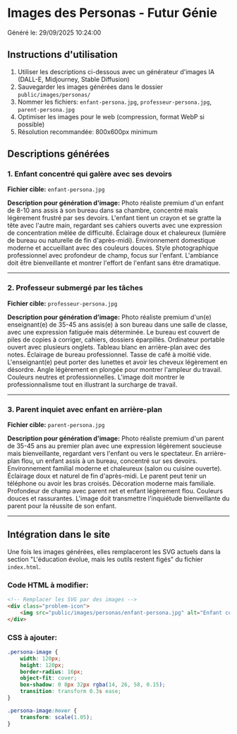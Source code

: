 # Images des Personas - Futur Génie

Généré le: 29/09/2025 10:24:00

## Instructions d'utilisation

1. Utiliser les descriptions ci-dessous avec un générateur d'images IA (DALL-E, Midjourney, Stable Diffusion)
2. Sauvegarder les images générées dans le dossier `public/images/personas/`
3. Nommer les fichiers: `enfant-persona.jpg`, `professeur-persona.jpg`, `parent-persona.jpg`
4. Optimiser les images pour le web (compression, format WebP si possible)
5. Résolution recommandée: 800x600px minimum

## Descriptions générées

### 1. Enfant concentré qui galère avec ses devoirs

**Fichier cible:** `enfant-persona.jpg`

**Description pour génération d'image:**
Photo réaliste premium d'un enfant de 8-10 ans assis à son bureau dans sa chambre, concentré mais légèrement frustré par ses devoirs. L'enfant tient un crayon et se gratte la tête avec l'autre main, regardant ses cahiers ouverts avec une expression de concentration mêlée de difficulté. Éclairage doux et chaleureux (lumière de bureau ou naturelle de fin d'après-midi). Environnement domestique moderne et accueillant avec des couleurs douces. Style photographique professionnel avec profondeur de champ, focus sur l'enfant. L'ambiance doit être bienveillante et montrer l'effort de l'enfant sans être dramatique.

---

### 2. Professeur submergé par les tâches

**Fichier cible:** `professeur-persona.jpg`

**Description pour génération d'image:**
Photo réaliste premium d'un(e) enseignant(e) de 35-45 ans assis(e) à son bureau dans une salle de classe, avec une expression fatiguée mais déterminée. Le bureau est couvert de piles de copies à corriger, cahiers, dossiers éparpillés. Ordinateur portable ouvert avec plusieurs onglets. Tableau blanc en arrière-plan avec des notes. Éclairage de bureau professionnel. Tasse de café à moitié vide. L'enseignant(e) peut porter des lunettes et avoir les cheveux légèrement en désordre. Angle légèrement en plongée pour montrer l'ampleur du travail. Couleurs neutres et professionnelles. L'image doit montrer le professionnalisme tout en illustrant la surcharge de travail.

---

### 3. Parent inquiet avec enfant en arrière-plan

**Fichier cible:** `parent-persona.jpg`

**Description pour génération d'image:**
Photo réaliste premium d'un parent de 35-45 ans au premier plan avec une expression légèrement soucieuse mais bienveillante, regardant vers l'enfant ou vers le spectateur. En arrière-plan flou, un enfant assis à un bureau, concentré sur ses devoirs. Environnement familial moderne et chaleureux (salon ou cuisine ouverte). Éclairage doux et naturel de fin d'après-midi. Le parent peut tenir un téléphone ou avoir les bras croisés. Décoration moderne mais familiale. Profondeur de champ avec parent net et enfant légèrement flou. Couleurs douces et rassurantes. L'image doit transmettre l'inquiétude bienveillante du parent pour la réussite de son enfant.

---

## Intégration dans le site

Une fois les images générées, elles remplaceront les SVG actuels dans la section "L'éducation évolue, mais les outils restent figés" du fichier `index.html`.

### Code HTML à modifier:

```html
<!-- Remplacer les SVG par des images -->
<div class="problem-icon">
    <img src="public/images/personas/enfant-persona.jpg" alt="Enfant concentré faisant ses devoirs" class="persona-image" loading="lazy">
</div>
```

### CSS à ajouter:

```css
.persona-image {
    width: 120px;
    height: 120px;
    border-radius: 16px;
    object-fit: cover;
    box-shadow: 0 8px 32px rgba(14, 26, 58, 0.15);
    transition: transform 0.3s ease;
}

.persona-image:hover {
    transform: scale(1.05);
}
```
